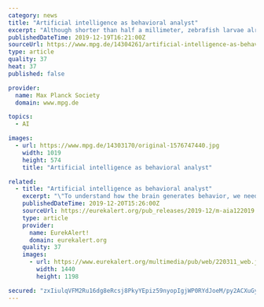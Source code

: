 ```yaml
---
category: news
title: "Artificial intelligence as behavioral analyst"
excerpt: "Although shorter than half a millimeter, zebrafish larvae already master all the behaviors they need to survive. Catching prey is such an innate behavioral sequence, fine-tuned by experience. However, how do neuronal circuits steer and combine the ..."
publishedDateTime: 2019-12-19T16:21:00Z
sourceUrl: https://www.mpg.de/14304261/artificial-intelligence-as-behavioral-analyst
type: article
quality: 37
heat: 37
published: false

provider:
  name: Max Planck Society
  domain: www.mpg.de

topics:
  - AI

images:
  - url: https://www.mpg.de/14303170/original-1576747440.jpg
    width: 1019
    height: 574
    title: "Artificial intelligence as behavioral analyst"

related:
  - title: "Artificial intelligence as behavioral analyst"
    excerpt: "\"To understand how the brain generates behavior, we need to know the \"syllables\", the building blocks of the behavior.\" Aided by artificial intelligence, Mearns and his colleagues from the Max Planck Institute of Neurobiology have broken down the hunting behavior of larval zebrafish into its basic building blocks. They show how these building ..."
    publishedDateTime: 2019-12-20T15:26:00Z
    sourceUrl: https://eurekalert.org/pub_releases/2019-12/m-aia122019.php
    type: article
    provider:
      name: EurekAlert!
      domain: eurekalert.org
    quality: 37
    images:
      - url: https://www.eurekalert.org/multimedia/pub/web/220311_web.jpg
        width: 1440
        height: 1198

secured: "zxIiulqVFM2Ru16dg8eRcsj8PkyYEpiz59nyopIgjWP0RYdJoeM/py2ACXuGytVBGgECfxU+l6iNw8Rr/mDVUzUZ/wUSlKyoqNe4B+9/IKvpm9aGOFlyOXK3WORTLvu9mcxDjhMKQAfhx9q4hEws2FLrQqsi5Ag8A0rNYxE90G1+roF4OVySqXul8kVJyq7fo6TzRjoHq5u61pzYpjpoE8p6MC2PxDsU1bbOSBryUIMq0YuQiMTUyTKWHwe0Vi0pUuExAhVjwBPv8TaOyVg52g==;+3KulgZ6uZK6cB90xaGW1g=="
---
```


